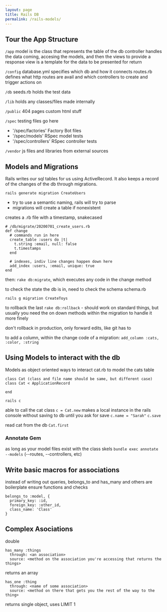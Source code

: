 ```yaml
---
layout: page
title: Rails DB
permalink: /rails-models/
---
```


## Tour the App Structure

`/app`
model is the class that represents the table of the db
controller handles the data coming, accesing the models, and then the views to provide a response
view is a template for the data to be presented for return

`/config`
database.yml
specifies which db and how it connects
routes.rb
defines what http routes are avail and which controllers to create and trigger actions on

`/db`
seeds.rb
holds the test data

`/lib`
holds any classes/files made internally

`/public`
404 pages
custom html stuff

`/spec`
testing files go here

- '/spec/factories' Factory Bot files
- '/spec/models' RSpec model tests
- '/spec/controllers' RSpec controller tests

`/vendor`
js files and libraries from external sources

## Models and Migrations

Rails writes our sql tables for us using ActiveRecord. It also keeps a record of the changes of the db through migrations.

`rails generate migration CreateUsers`

- try to use a semantic naming, rails will try to parse
- migrations will create a table if nonexistent

creates a .rb file with a timestamp, snakecased

```ru
# /db/migrate/20200701_create_users.rb
def change
  # commands run in here
  create_table :users do |t|
    t.string :email, null: false
    t.timestamps
  end

  # indexes, indiv line changes happen down here
  add_index :users, :email, unique: true
end
```

then:
`rake db:migrate`, which executes any code in the change method

to check the state the db is in, need to check the schema
schema.rb

`rails g migration CreateToys`

to rollback the last
`rake db:rollback` - should work on standard things, but usually you need the on down methods within the migration to handle it more finely

don't rollback in production, only forward edits, like git has to

to add a column, within the change code of a migration:
`add_column :cats, :color, :string`

## Using Models to interact with the db

Models as object oriented ways to interact
cat.rb to model the cats table

```ru
class Cat (class and file name should be same, but different case)
class Cat < ApplicationRecord

end
```

`rails c`

able to call the cat class
`c = Cat.new`
makes a local instance in the rails console without saving to db until you ask for save
`c.name = "Sarah"`
`c.save`

read cat from the db
`Cat.first`

### Annotate Gem

as long as your model files exist with the class skels
`bundle exec annotate --models` (--routes, --controllers, etc)

## Write basic macros for associations

instead of writing out queries, belongs_to and has_many and others are boilerplate ensure functions and checks

```ru
belongs_to :model, {
  primary_key: :id,
  foreign_key: :other_id,
  class_name: 'Class'
}
```

## Complex Asociations

double

```ru
has_many :things
  through: <an association>
  source: <method on the association you're accessing that returns the things>
```

returns an array

```ru
has_one :thing
  through: <name of some association>
  source: <method on there that gets you the rest of the way to the thing>
```

returns single object, uses LIMIT 1
